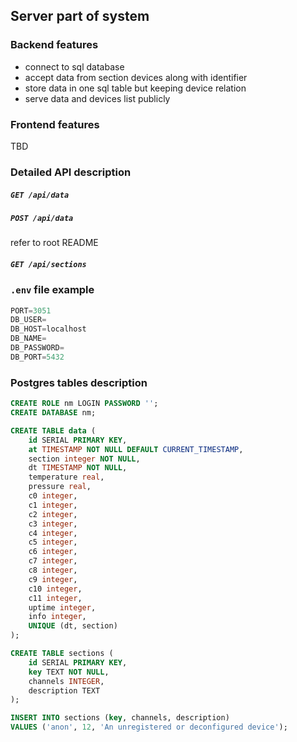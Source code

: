 ## Server part of system

### Backend features
+ connect to sql database
+ accept data from section devices along with identifier
+ store data in one sql table but keeping device relation
+ serve data and devices list publicly

### Frontend features
TBD

### Detailed API description

##### `GET /api/data`

##### `POST /api/data`

refer to root README

##### `GET /api/sections`

### `.env` file example
```py
PORT=3051
DB_USER=
DB_HOST=localhost
DB_NAME=
DB_PASSWORD=
DB_PORT=5432
```

### Postgres tables description

```sql
CREATE ROLE nm LOGIN PASSWORD '';
CREATE DATABASE nm;

CREATE TABLE data (
	id SERIAL PRIMARY KEY,
	at TIMESTAMP NOT NULL DEFAULT CURRENT_TIMESTAMP,
	section integer NOT NULL,
	dt TIMESTAMP NOT NULL,
	temperature real,
	pressure real,
	c0 integer,
	c1 integer,
	c2 integer,
	c3 integer,
	c4 integer,
	c5 integer,
	c6 integer,
	c7 integer,
	c8 integer,
	c9 integer,
	c10 integer,
	c11 integer,
	uptime integer,
	info integer,
	UNIQUE (dt, section)
);

CREATE TABLE sections (
	id SERIAL PRIMARY KEY,
	key TEXT NOT NULL,
	channels INTEGER,
	description TEXT
);

INSERT INTO sections (key, channels, description)
VALUES ('anon', 12, 'An unregistered or deconfigured device');
```

